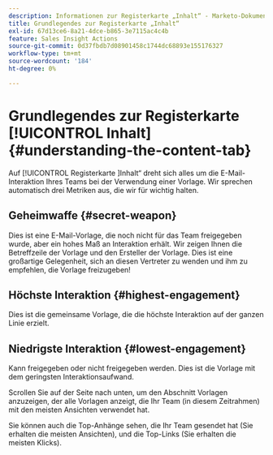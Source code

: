 ```yaml
---
description: Informationen zur Registerkarte „Inhalt“ - Marketo-Dokumente - Produktdokumentation
title: Grundlegendes zur Registerkarte „Inhalt“
exl-id: 67d13ce6-8a21-4dce-b865-3e7115ac4c4b
feature: Sales Insight Actions
source-git-commit: 0d37fbdb7d08901458c1744dc68893e155176327
workflow-type: tm+mt
source-wordcount: '184'
ht-degree: 0%

---
```


# Grundlegendes zur Registerkarte [!UICONTROL Inhalt] {#understanding-the-content-tab}

Auf [!UICONTROL  Registerkarte ]Inhalt“ dreht sich alles um die E-Mail-Interaktion Ihres Teams bei der Verwendung einer Vorlage. Wir sprechen automatisch drei Metriken aus, die wir für wichtig halten.

## Geheimwaffe {#secret-weapon}

Dies ist eine E-Mail-Vorlage, die noch nicht für das Team freigegeben wurde, aber ein hohes Maß an Interaktion erhält. Wir zeigen Ihnen die Betreffzeile der Vorlage und den Ersteller der Vorlage. Dies ist eine großartige Gelegenheit, sich an diesen Vertreter zu wenden und ihm zu empfehlen, die Vorlage freizugeben!

## Höchste Interaktion {#highest-engagement}

Dies ist die gemeinsame Vorlage, die die höchste Interaktion auf der ganzen Linie erzielt.

## Niedrigste Interaktion {#lowest-engagement}

Kann freigegeben oder nicht freigegeben werden. Dies ist die Vorlage mit dem geringsten Interaktionsaufwand.

Scrollen Sie auf der Seite nach unten, um den Abschnitt Vorlagen anzuzeigen, der alle Vorlagen anzeigt, die Ihr Team (in diesem Zeitrahmen) mit den meisten Ansichten verwendet hat.

Sie können auch die Top-Anhänge sehen, die Ihr Team gesendet hat (Sie erhalten die meisten Ansichten), und die Top-Links (Sie erhalten die meisten Klicks).
